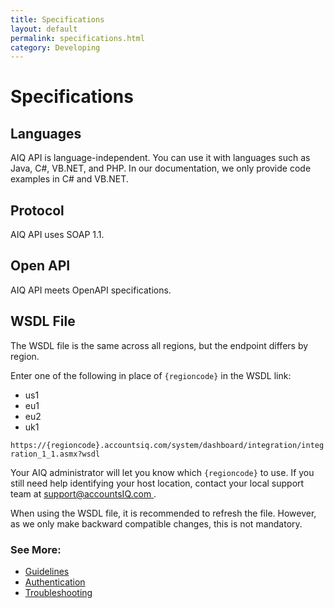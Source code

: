 ```yaml
---
title: Specifications
layout: default
permalink: specifications.html
category: Developing
---
```


# Specifications 

## Languages
AIQ API is language-independent. You can use it with languages such as Java, C#, VB.NET, and PHP. In our documentation, we only provide code examples in C# and VB.NET.

## Protocol
AIQ API uses SOAP 1.1.

## Open API 
AIQ API meets OpenAPI specifications.

## WSDL File 
The WSDL file is the same across all regions, but the endpoint differs by region. 

Enter one of the following in place of `{regioncode}` in the WSDL link:
- us1
- eu1
- eu2
- uk1

`https://{regioncode}.accountsiq.com/system/dashboard/integration/integration_1_1.asmx?wsdl`

Your AIQ administrator will let you know which `{regioncode}` to use. If you still need help identifying your host location, contact your local support team at [support@accountsIQ.com ](mailto:support@accountsIQ.com).

When using the WSDL file, it is recommended to refresh the file. However, as we only make backward compatible changes, this is not mandatory.

### See More:
- [Guidelines](guidelines.html)
- [Authentication](authentication.html)
- [Troubleshooting](troubleshooting.html)
